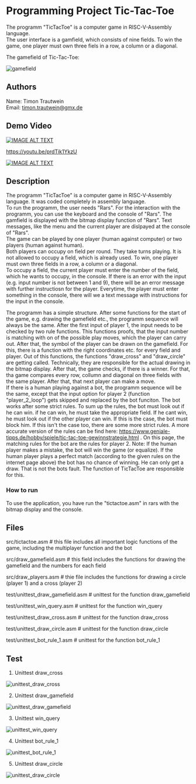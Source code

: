 # Programming Project Tic-Tac-Toe

The programm "TicTacToe" is a computer game in RISC-V-Assembly language.<br>
The user interface is a gamfield, which consists of nine fields. To win the game, one player must own three fiels in a row, a column or a diagonal. <br>

The gamefield of Tic-Tac-Toe:

![gamefield](https://user-images.githubusercontent.com/83597101/140407295-c4c98a58-befc-4e2f-b97a-e268f4cacb06.png)

## Authors

Name: Timon Trautwein <br>
Email: timon.trautwein@gmx.de

## Demo Video

[![IMAGE ALT TEXT](http://img.youtube.com/vi/prdTik1YkzU/0.jpg)](https://youtu.be/prdTik1YkzU "Video Title")




https://youtu.be/prdTik1YkzU


[![IMAGE ALT TEXT](http://img.youtube.com/vi/https://youtu.be/prdTik1YkzU/0.jpg)](http://www.youtube.com/watch?v=https://youtu.be/prdTik1YkzU "Video Title")


## Description

The programm "TicTacToe" is a computer game in RISC-V-Assembly language. It was coded completely in assembly language.<br>
To run the programm, the user needs "Rars". For the interaction with the programm, you can use the keyboard and the console of "Rars". The gamfield is displayed with the bitmap display function of "Rars". Text messages, like the menu and the current player are dislpayed at the console of "Rars". <br>
The game can be played by one player (human against computer) or two players (human against human). <br>
Both players can occupy on field per round. They take turns playing. It is not allowed to occupy a field, which is already used. To win, one player must own three fields in a row, a column or a diagonal.<br>
To occupy a field, the current player must enter the number of the field, which he wants to occupy, in the console. If there is an error with the input (e.g. input number is not between 1 and 9), there will be an error message with further instructiosn for the player. Everytime, the player must enter something in the console, there will we a text message with instructions for the input in the console.

The programm has a simple structure. After some functions for the start of the game, e.g. drawing the gamefield etc., the programm sequence will always be the same. After the first input of player 1, the input needs to be checked by two rule functions. This functions proofs, that the input number is matching with on of the possible play moves, which the player can carry out. After that, the symbol of the player can be drawn on the gamefield. For this, there is a function with the right coordinates etc. for every field and player. Out of this functions, the functions "draw_cross" and "draw_circle" are getting called. Technically, they are responsible for the actual drawing in the bitmap display. After that, the game checks, if there is a winner. For that, tha game compares every row, collumn and diagonal on three fields with the same player. After that, that next player can make a move. <br>
If there is a human playing against a bot, the programm sequence will be the same, except that the input option for player 2 (function "player_2_loop") gets skipped and replaced by the bot funciton. The bot works after some strict rules. To sum up the rules, the bot must look out if he can win. if he can win, he must take the appropriate field. If he cant win, he must look out if the other player can win. If this is the case, the bot must block him. If this isn't the case too, there are some more strict rules. A more accurate version of the rules can be find here: https://www.geniale-tipps.de/hobby/spiele/tic-tac-toe-gewinnstrategie.html . On this page, the matching rules for the bot are the rules for player 2.
Note: If the human player makes a mistake, the bot will win the game (or equalize). If the human player plays a perfect match (according to the given rules on the internet page above) the bot has no chance of winning. He can only get a draw. That is not the bots fault. The function of TicTacToe are responsible for this.


### How to run

To use the application, you have run the "tictactoe.asm" in rars with the bitmap display and the console.

## Files

src/tictactoe.asm   # this file includes all important logic functions of the game, including the multiplayer function and the bot

src/draw_gamefield.asm # this field includes the functions for drawing the gamefield and the numbers for each field

src/draw_players.asm # thie file includes the functions for drawing a circle (player 1) and a cross (player 2)

test/unittest_draw_gamefield.asm  # unittest for the function draw_gamefield

test/unittest_win_query.asm  # unittest for the function win_query

test/unittest_draw_cross.asm  # unittest for the function draw_cross

test/unittest_draw_circle.asm  # unittest for the function draw_circle

test/unittest_bot_rule_1.asm  # unittest for the function bot_rule_1



## Test

1. Unittest draw_cross


![unittest_draw_cross](https://user-images.githubusercontent.com/83597101/140091173-39c16860-763f-4c1e-82c5-ffcc68639456.png)

2. Unittest draw_gamefield

![unittest_draw_gamefield](https://user-images.githubusercontent.com/83597101/140091176-e3e4edd0-d17d-4ea7-aa8e-290d7b9337d4.png)

3. Unittest win_query

![unittest_win_query](https://user-images.githubusercontent.com/83597101/140091179-6f367266-e3d1-4130-9bf6-10934abe64cc.png)

4. Unittest bot_rule_1

![unittest_bot_rule_1](https://user-images.githubusercontent.com/83597101/140091182-a490cccb-fe26-4366-868a-9250db290770.png)

5. Unittest draw_circle

![unittest_draw_circle](https://user-images.githubusercontent.com/83597101/140091185-5f6f52c9-d18b-4f1a-a60d-3b503caa29a1.png)

